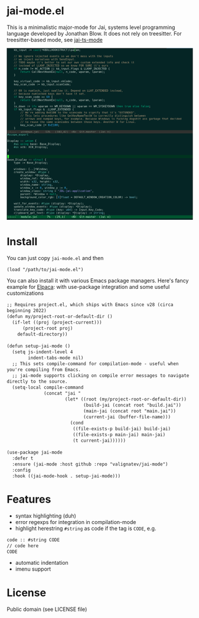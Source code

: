 # jai-mode.el

This is a minimalistic major-mode for Jai, systems level programming language developed by Jonathan Blow. It does not rely on treesitter. For treesitter-based mode, see [jai-ts-mode](https://github.com/cpoile/jai-ts-mode)

![Screenshot](jai-mode.png)

# Install

You can just copy `jai-mode.el` and then
```elisp
(load "/path/to/jai-mode.el")
```

You can also install it with various Emacs package managers.
Here's fancy example for [Elpaca](https://github.com/progfolio/elpaca): with use-package integration and some useful customizations

```elisp
;; Requires project.el, which ships with Emacs since v28 (circa beginning 2022)
(defun my/project-root-or-default-dir ()
  (if-let ((proj (project-current)))
      (project-root proj)
    default-directory))

(defun setup-jai-mode ()
  (setq js-indent-level 4
        indent-tabs-mode nil)
  ;; This sets compile-command for compilation-mode - useful when you're compiling from Emacs.
  ;; jai-mode supports clicking on compile error messages to navigate directly to the source.
  (setq-local compile-command
              (concat "jai "
                      (let* ((root (my/project-root-or-default-dir))
                             (build-jai (concat root "build.jai"))
                             (main-jai (concat root "main.jai"))
                             (current-jai (buffer-file-name)))
                        (cond
                         ((file-exists-p build-jai) build-jai)
                         ((file-exists-p main-jai) main-jai)
                         (t current-jai))))))

(use-package jai-mode
  :defer t
  :ensure (jai-mode :host github :repo "valignatev/jai-mode")
  :config
  :hook ((jai-mode-hook . setup-jai-mode)))
```

# Features

- syntax highlighting (duh)
- error regexps for integration in compilation-mode
- highlight herestring `#string` as code if the tag is `CODE`, e.g.

```jai
code :: #string CODE
// code here
CODE
```

- automatic indentation
- imenu support


# License

Public domain (see LICENSE file)
